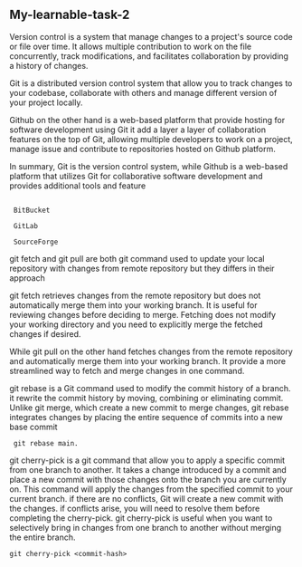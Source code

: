 ## My-learnable-task-2

<p> Version control is a system that manage changes to a project's source code or file over time. It allows multiple contribution to work on the file concurrently, track modifications, and facilitates collaboration by providing a history of changes.</p>

<p> Git is a distributed version control system that allow you to track changes to your codebase, collaborate with others and manage different version of your project locally.</p>

<p> Github on the other hand is a web-based platform that provide hosting for software development using Git it add a layer a layer of collaboration features on the top of Git, allowing multiple developers to work on a project, manage issue and contribute to repositories hosted on Github platform.</p>

<p> In summary, Git is the version control system, while Github is a web-based platform that utilizes Git for collaborative software development and provides additional tools and feature</p>

```Three other Github alternatives includes

 BitBucket

 GitLab

 SourceForge
```

<p> git fetch and git pull are both git command used to update your local repository with changes from remote repository but they differs in their approach </p>

<p> git fetch retrieves changes from the remote repository but does not automatically merge them into your working branch. It is useful for reviewing changes before deciding to merge. Fetching does not modify your working directory and you need to explicitly merge the fetched changes if desired.</p>

<p> While git pull on the other hand fetches changes from the remote repository and automatically merge them into your working branch. It provide a more streamlined way to fetch and merge changes in one command.</p>

<p> git rebase is a Git command used to modify the commit history of a branch. it rewrite the commit history by moving, combining or eliminating commit. Unlike git merge, which create a new commit to merge changes, git rebase integrates changes by placing the entire sequence of commits into a new base commit</p>

```The command for the rebase is
 git rebase main.
```

<p> git cherry-pick is a git command that allow you to apply a specific commit from one branch to another. It takes a change introduced by a commit and place a new commit with those changes onto the branch you are currently on. This command will apply the changes from the specified commit to your current branch. if there are no conflicts, Git will create a new commit with the changes. if conflicts arise, you will need to resolve them before completing the cherry-pick. git cherry-pick is useful when you want to selectively bring in changes from one branch to another without merging the entire branch.</p>

```The command for the cherry-pick is
git cherry-pick <commit-hash>
```
